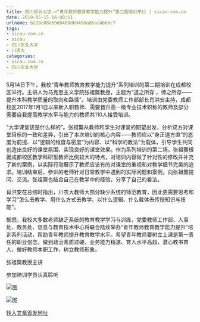 ```yaml
---
title: 四川农业大学->“青年教师教育教学能力提升”第二期培训举行 | sicau.com.cn
date: 2019-05-15 16:40:11
urlname: b228c08a69d0480d6949da86ac4bb6c7
tags: 
- sicau.com.cn
- sicau
- 四川农业大学
- 川农大
categories:
- sicau.com.cn
- 四川农业大学
---
```



5月14日下午，我校“青年教师教育教学能力提升”系列培训的第二期培训在成都校区举行。主讲人为马克思主义学院张祖龑教授，主题为“道之所存 ，师之所存——提升本科教学质量的取向和路径”。培训由党委教师工作部部长肖洪安主持，成都校区2017年1月1日以来新入职教师、需要晋升高一级专业技术职称的教师及部分需要自我提高教学水平与能力的教师共110人接受培训。

“大学课堂该是什么样的”。张祖龑从教师和学生对课堂的期望出发，分析双方对课堂目标的一致和差异，引出了本次培训的核心内容——教师应以“身正道方直”的态度为前提、以“逻辑的维度与密度”为内容、以“科学的教法”为载体，引导学生共同创造出良好的课堂氛围、实现良好的课堂效果。作为系列培训的第二场，张祖龑根据成都校区教学科研型教师比例较大的特点，对培训内容做了针对性的修改并补充了新的案例，以实际行动展示了教师应该有的对课堂的重视和对教学细节完美的追求。培训结束后，参训的老师针对日常教学中遇到的实际问题和案例，向张祖龑提问、交流。张祖龑也结合自己在教学中的经验，分享了自己的看法。

肖洪安在总结时指出，川农大教师大部分缺少系统的师范教育，因此更需要思考和学习“怎么去教学、用什么方式去教学、以什么逻辑、什么载体去传授知识与技能”。

据悉，我校大多数老师缺乏系统的教育教学学习与训练，党委教师工作部、人事处、教务处、信息与教育技术中心将联合陆续举办“青年教师教育教学能力提升”培训系列活动，帮助青年教师提升教育教学水平。希望青年教师要树立上课是第一责任的职业信念，做到政治素质过硬、业务能力精湛、育人水平高超，潜心教书育人，做好教师本职工作，树立教师形象。

张祖龑教授主讲

参加培训学员认真聆听



![图](https://news.sicau.edu.cn/__local/6/D8/66/6F19F94F1C4A7D1CDD48511D09C_A8D88074_34779.jpg)

![图](https://news.sicau.edu.cn/__local/D/44/D0/F7762E8EFB9A11F902E936FF0BA_8C6F7D86_34AAD.jpg)

[转入文章首发地址](https://news.sicau.edu.cn/info/1078/51202.htm)